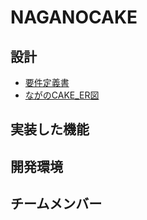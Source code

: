 # NAGANOCAKE
## 設計  
- [要件定義書](https://github.com/webcamp-nisaisa/webcamp-naganocake/files/7592692/default.pdf)  
- [ながのCAKE_ER図](https://github.com/webcamp-nisaisa/webcamp-naganocake/files/7592702/CAKE_ER.drawio.pdf)  
## 実装した機能  
## 開発環境  
## チームメンバー  

